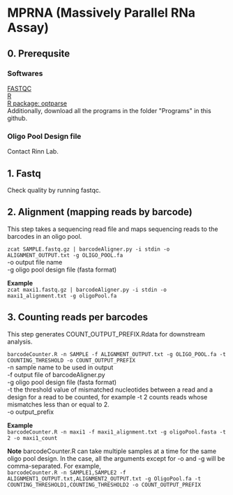 # MPRNA (Massively Parallel RNa Assay)

## 0. Prerequsite

### Softwares
[FASTQC](https://www.bioinformatics.babraham.ac.uk/projects/fastqc/)\
[R](https://www.r-project.org/)\
[R package: optparse](https://cran.r-project.org/web/packages/optparse/index.html)\
Additionally, download all the programs in the folder "Programs" in this github.

### Oligo Pool Design file
Contact Rinn Lab.

## 1. Fastq

Check quality by running fastqc.

## 2. Alignment (mapping reads by barcode)

This step takes a sequencing read file and maps sequencing reads to the barcodes in an oligo pool.

`zcat SAMPLE.fastq.gz | barcodeAligner.py -i stdin -o ALIGNMENT_OUTPUT.txt -g OLIGO_POOL.fa`\
-o output file name\
-g oligo pool design file (fasta format)

**Example**\
`zcat maxi1.fastq.gz | barcodeAligner.py -i stdin -o maxi1_alignment.txt -g oligoPool.fa`

## 3. Counting reads per barcodes

This step generates COUNT_OUTPUT_PREFIX.Rdata for downstream analysis.

`barcodeCounter.R -n SAMPLE -f ALIGNMENT_OUTPUT.txt -g OLIGO_POOL.fa -t COUNTING_THRESHOLD -o COUNT_OUTPUT_PREFIX`\
-n sample name to be used in output\
-f output file of barcodeAligner.py\
-g oligo pool design file (fasta format)\
-t the threshold value of mismatched nucleotides between a read and a design for a read to be counted, for example -t 2 counts reads whose mismatches less than or equal to 2.\
-o output_prefix

**Example**\
`barcodeCounter.R -n maxi1 -f maxi1_alignment.txt -g oligoPool.fasta -t 2 -o maxi1_count`

**Note** barcodeCounter.R can take multiple samples at a time for the same oligo pool design. In the case, all the arguments except for -o and -g will be comma-separated. For example,\
`barcodeCounter.R -n SAMPLE1,SAMPLE2 -f ALIGNMENT1_OUTPUT.txt,ALIGNMENT2_OUTPUT.txt -g OligoPool.fa -t COUNTING_THRESHOLD1,COUNTING_THRESHOLD2 -o COUNT_OUTPUT_PREFIX`

